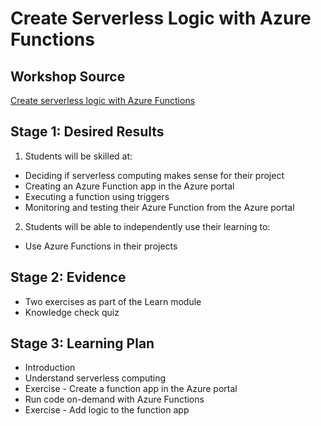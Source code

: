 
# Create Serverless Logic with Azure Functions

## Workshop Source 

[Create serverless logic with Azure Functions](https://docs.microsoft.com/learn/modules/create-serverless-logic-with-azure-functions/?WT.mc_id=academic-56400-ornella)

## Stage 1: Desired Results 

1. Students will be skilled at:
- Deciding if serverless computing makes sense for their project
- Creating an Azure Function app in the Azure portal
- Executing a function using triggers
- Monitoring and testing their Azure Function from the Azure portal

2. Students will be able to independently use their learning to:
- Use Azure Functions in their projects 

## Stage 2: Evidence

- Two exercises as part of the Learn module
- Knowledge check quiz

## Stage 3: Learning Plan

- Introduction
- Understand serverless computing
- Exercise - Create a function app in the Azure portal
- Run code on-demand with Azure Functions
- Exercise - Add logic to the function app

